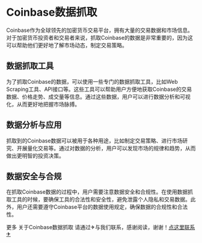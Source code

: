 # Coinbase数据抓取

Coinbase作为全球领先的加密货币交易平台，拥有大量的交易数据和市场信息。对于加密货币投资者和交易者来说，抓取Coinbase的数据是非常重要的，因为这可以帮助他们更好地了解市场动态，制定交易策略。

## 数据抓取工具

为了抓取Coinbase的数据，可以使用一些专门的数据抓取工具，比如Web Scraping工具、API接口等。这些工具可以帮助用户方便地获取Coinbase的交易数据、价格走势、成交量等信息。通过这些数据，用户可以进行数据分析和可视化，从而更好地把握市场脉搏。

## 数据分析与应用

抓取到的Coinbase数据可以被用于各种用途，比如制定交易策略、进行市场研究、开展量化交易等。通过对数据的分析，用户可以发现市场的规律和趋势，从而做出更明智的投资决策。

## 数据安全与合规

在抓取Coinbase数据的过程中，用户需要注意数据安全和合规性。在使用数据抓取工具的时候，要确保工具的合法性和安全性，避免泄露个人隐私和交易数据。此外，用户还需要遵守Coinbase平台的数据使用规定，确保数据的合规性和合法性。

更多 关于Coinbase数据抓取 请通过✈与我们联系，感谢阅读，谢谢！[点这里联系✈](https://ads.k02.cc)